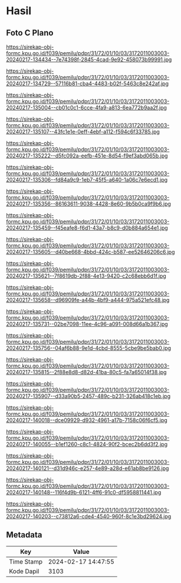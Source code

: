 # Hasil

## Foto C Plano

https://sirekap-obj-formc.kpu.go.id/f039/pemilu/pdpr/31/72/01/10/03/3172011003003-20240217-134434--7e74398f-2845-4cad-9e92-458073b99991.jpg

https://sirekap-obj-formc.kpu.go.id/f039/pemilu/pdpr/31/72/01/10/03/3172011003003-20240217-134729--57116b81-cba4-4483-b02f-5463c8e242af.jpg

https://sirekap-obj-formc.kpu.go.id/f039/pemilu/pdpr/31/72/01/10/03/3172011003003-20240217-135004--cb01c0c1-6cce-4fa9-a813-6ea772b9aa2f.jpg

https://sirekap-obj-formc.kpu.go.id/f039/pemilu/pdpr/31/72/01/10/03/3172011003003-20240217-135107--43fc1e1e-0eff-4ebf-a112-f594c6f33785.jpg

https://sirekap-obj-formc.kpu.go.id/f039/pemilu/pdpr/31/72/01/10/03/3172011003003-20240217-135222--d5fc092a-eefb-451e-8d54-f9ef3abd065b.jpg

https://sirekap-obj-formc.kpu.go.id/f039/pemilu/pdpr/31/72/01/10/03/3172011003003-20240217-135306--fd84a9c9-1eb7-45f5-a640-1a06c7e6ecd1.jpg

https://sirekap-obj-formc.kpu.go.id/f039/pemilu/pdpr/31/72/01/10/03/3172011003003-20240217-135356--86163611-9038-4428-8e60-9b5b0ca9f9b6.jpg

https://sirekap-obj-formc.kpu.go.id/f039/pemilu/pdpr/31/72/01/10/03/3172011003003-20240217-135459--f45eafe8-f6d1-43a7-b8c9-d0b884a654e1.jpg

https://sirekap-obj-formc.kpu.go.id/f039/pemilu/pdpr/31/72/01/10/03/3172011003003-20240217-135605--d40be668-4bbd-424c-b587-ee52646206c6.jpg

https://sirekap-obj-formc.kpu.go.id/f039/pemilu/pdpr/31/72/01/10/03/3172011003003-20240217-135621--7f8619db-2f88-4e13-9420-c2c68ebb6d1f.jpg

https://sirekap-obj-formc.kpu.go.id/f039/pemilu/pdpr/31/72/01/10/03/3172011003003-20240217-135658--d96909fe-a44b-4bf9-a444-975a521efc48.jpg

https://sirekap-obj-formc.kpu.go.id/f039/pemilu/pdpr/31/72/01/10/03/3172011003003-20240217-135731--02be7098-11ee-4c96-a091-008d66a1b367.jpg

https://sirekap-obj-formc.kpu.go.id/f039/pemilu/pdpr/31/72/01/10/03/3172011003003-20240217-135756--04af6b88-9e1d-4cbd-8555-5cbe9be5bab0.jpg

https://sirekap-obj-formc.kpu.go.id/f039/pemilu/pdpr/31/72/01/10/03/3172011003003-20240217-135815--2f88e8d8-d82d-41ba-80c5-fa7a65014f38.jpg

https://sirekap-obj-formc.kpu.go.id/f039/pemilu/pdpr/31/72/01/10/03/3172011003003-20240217-135907--d33a90b5-2457-489c-b231-326ab418c1eb.jpg

https://sirekap-obj-formc.kpu.go.id/f039/pemilu/pdpr/31/72/01/10/03/3172011003003-20240217-140018--dce09929-d932-4961-a17b-7158c06f6cf5.jpg

https://sirekap-obj-formc.kpu.go.id/f039/pemilu/pdpr/31/72/01/10/03/3172011003003-20240217-140055--b1ef1260-c8c1-4824-90f2-bcec2b6dd3f2.jpg

https://sirekap-obj-formc.kpu.go.id/f039/pemilu/pdpr/31/72/01/10/03/3172011003003-20240217-140121--d31d946c-e257-4e89-a28d-e61ab8be9126.jpg

https://sirekap-obj-formc.kpu.go.id/f039/pemilu/pdpr/31/72/01/10/03/3172011003003-20240217-140148--116f4d9b-6121-4ff6-91c0-df5958811441.jpg

https://sirekap-obj-formc.kpu.go.id/f039/pemilu/pdpr/31/72/01/10/03/3172011003003-20240217-140203--c73812a6-cde4-4540-960f-8c1e3bd29624.jpg


## Metadata

| Key        | Value               |
| ---------- | ------------------- |
| Time Stamp | 2024-02-17 14:47:55 |
| Kode Dapil | 3103                |



